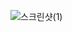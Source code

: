 ![스크린샷(1)](https://user-images.githubusercontent.com/105197690/200721580-6e1003d2-c56d-49b0-8b87-1d846fd91ade.png)
